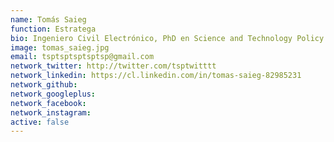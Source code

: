 ```yaml
---
name: Tomás Saieg
function: Estratega
bio: Ingeniero Civil Electrónico, PhD en Science and Technology Policy Studies
image: tomas_saieg.jpg
email: tsptsptsptsptsp@gmail.com
network_twitter: http://twitter.com/tsptwitttt
network_linkedin: https://cl.linkedin.com/in/tomas-saieg-82985231
network_github:
network_googleplus:
network_facebook:
network_instagram:
active: false
---
```

